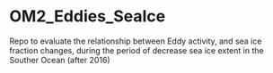 # OM2_Eddies_SeaIce
Repo to evaluate the relationship between Eddy activity, and sea ice fraction changes, during the period of decrease sea ice extent in the Souther Ocean (after 2016)
